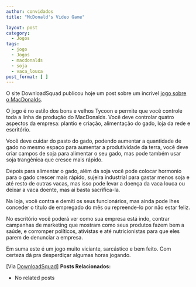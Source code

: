 ```yaml
---
author: convidados
title: "McDonald's Video Game"

layout: post
category:
  - Jogos
tags:
  - jogo
  - Jogos
  - macdonalds
  - soja
  - vaca_louca
post_format: [ ]
---
```

O site DownloadSquad publicou hoje um post sobre um incrivel [jogo sobre o MacDonalds][1].

O jogo é no estilo dos bons e velhos Tycoon e permite que você controle toda a linha de produção do MacDonalds. Você deve controlar quatro aspectos da empresa: plantio e criação, alimentação do gado, loja da rede e escritório.

Você deve cuidar do pasto do gado, podendo aumentar a quantidade de gado no mesmo espaço para aumentar a produtividade da terra, você deve criar campos de soja para alimentar o seu gado, mas pode também usar soja trangênica que cresce mais rápido.

Depois para alimentar o gado, além da soja você pode colocar hormonio para o gado crescer mais rápido, sujeira industrial para gastar menos soja e até resto de outras vacas, mas isso pode levar a doença da vaca louca ou deixar a vaca doente, mas ai basta sacrifica-la.

Na loja, você contra e demiti os seus funcionários, mas ainda pode lhes conceder o titulo de empregado do mês ou repreende-lo por não estar feliz.

No escritório você poderá ver como sua empresa está indo, contrar campanhas de marketing que mostram como seus produtos fazem bem a saúde, e corromper políticos, ativistas e até nutricionistas para que eles parem de denunciar a empresa.

Em suma este é um jogo muito viciante, sarcástico e bem feito. Com certeza dá pra desperdiçar algumas horas jogando.

[Via [DownloadSquad][2]] 
**Posts Relacionados:** 
*   No related posts












 [1]: http://www.mcvideogame.com/index-eng.html "MacDonald's video Game"
 [2]: http://www.downloadsquad.com/2007/02/15/mcdonalds-todays-time-waster/ "McDonald's Video Game - Today's Time-Waster"






